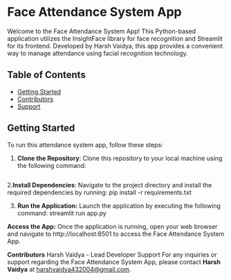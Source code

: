 
# Face Attendance System App

Welcome to the Face Attendance System App! This Python-based application utilizes the InsightFace library for face recognition and Streamlit for its frontend. Developed by Harsh Vaidya, this app provides a convenient way to manage attendance using facial recognition technology.

## Table of Contents

- [Getting Started](#getting-started)
- [Contributors](#contributors)
- [Support](#support)

## Getting Started

To run this attendance system app, follow these steps:

1. **Clone the Repository**: Clone this repository to your local machine using the following command:
   ```sh git clone https://github.com/harsh432004/attendance-system-app.
   
2.**Install Dependencies**: Navigate to the project directory and install the required dependencies by running:
   pip install -r requirements.txt
   
3. **Run the Application:** Launch the application by executing the following command:
   streamlit run app.py
   
**Access the App:** Once the application is running, open your web browser and navigate to http://localhost:8501 to access the Face Attendance System App.

**Contributors**
Harsh Vaidya - Lead Developer
Support
For any inquiries or support regarding the Face Attendance System App, please contact **Harsh Vaidya** at harshvaidya432004@gmail.com.
